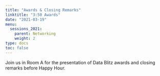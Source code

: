 ```yaml
---
title: "Awards & Closing Remarks"
linktitle: "3:50 Awards"
date: "2021-03-19"
menu:
  sessions_2021:
    parent: Networking
    weight: 2
type: docs
toc: false
---
```



Join us in Room A for the presentation of Data Blitz awards and closing remarks before Happy Hour.